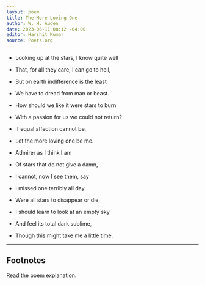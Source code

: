 ```yaml
---
layout: poem
title: The More Loving One
author: W. H. Auden
date: 2023-06-11 08:12 -04:00
editor: Harshit Kumar
source: Poets.org
---
```


- Looking up at the stars, I know quite well  
- That, for all they care, I can go to hell,  
- But on earth indifference is the least  
- We have to dread from man or beast.  

- How should we like it were stars to burn  
- With a passion for us we could not return?  
- If equal affection cannot be,  
- Let the more loving one be me.  

- Admirer as I think I am  
- Of stars that do not give a damn,  
- I cannot, now I see them, say  
- I missed one terribly all day.  

- Were all stars to disappear or die,  
- I should learn to look at an empty sky  
- And feel its total dark sublime,  
- Though this might take me a little time.  

---

## Footnotes

Read the [poem explanation](https://studentnewspaper.org/poem-of-the-week-the-more-loving-one/).
